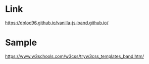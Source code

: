 # Link
https://dploc96.github.io/vanilla-js-band.github.io/

# Sample
https://www.w3schools.com/w3css/tryw3css_templates_band.htm/

